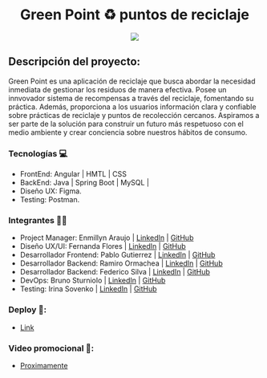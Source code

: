 <h1 align = "center">Green Point ♻ puntos de reciclaje</h1>
<p align="center">
<img src="https://i.ibb.co/x2GS3qg/6e8f1651-b11d-44fd-8a5a-e25765b85ea4.jpg" style="max-width: 100%; display: inline-block;" />
</p>

## Descripción del proyecto:

Green Point es una aplicación de reciclaje que busca abordar la necesidad inmediata de gestionar los residuos de manera efectiva. Posee un innvovador sistema de recompensas a través del reciclaje, fomentando su práctica. Además, proporciona a los usuarios información clara y confiable sobre prácticas de reciclaje y puntos de recolección cercanos. Aspiramos a ser parte de la solución para construir un futuro más respetuoso con el medio ambiente y crear conciencia sobre nuestros hábitos de consumo.

### Tecnologías 💻
* FrontEnd: Angular | HMTL | CSS 
* BackEnd: Java | Spring Boot | MySQL | 
* Diseño UX: Figma.
* Testing: Postman.

### Integrantes 👩‍🔬
* Project Manager: Enmillyn Araujo | [LinkedIn](https://www.linkedin.com/in/enmiaraujo) | [GitHub](https://github.com/earaujos)
* Diseño UX/UI: Fernanda Flores | [LinkedIn](https://www.linkedin.com/in/ferffloress/) | [GitHub](https://github.com/Fernanda-Flores)
* Desarrollador Frontend: Pablo Gutierrez | [LinkedIn](https://www.linkedin.com/in/pablo-ra%C3%BAl-guti%C3%A9rrez/) | [GitHub](https://github.com/Pablo2311)
* Desarrollador Backend: Ramiro Ormachea | [LinkedIn](https://www.linkedin.com/in/ramiroormachea/) | [GitHub](https://github.com/RamaOrmachea)
* Desarrollador Backend: Federico Silva | [LinkedIn](https://www.linkedin.com/in/federico42o) | [GitHub](https://github.com/federico42o)
* DevOps: Bruno Sturniolo | [LinkedIn](https://www.linkedin.com/in/bruno-sturniolo-aa8074234/) | [GitHub](https://github.com/SturnioloBruno)
* Testing: Irina Sovenko | [LinkedIn](https://www.linkedin.com/in/irina-sov) | [GitHub](https://github.com/SIA83)



### Deploy 🔗:
* [Link](http://190.124.144.225:80)

### Video promocional 🔗:
* [Proximamente](https://youtube.com)
